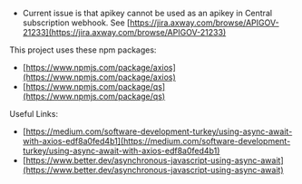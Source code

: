 * Current issue is that apikey cannot be used as an apikey in Central subscription webhook. See [https://jira.axway.com/browse/APIGOV-21233](https://jira.axway.com/browse/APIGOV-21233)


This project uses these npm packages:
* [https://www.npmjs.com/package/axios](https://www.npmjs.com/package/axios)
* [https://www.npmjs.com/package/qs](https://www.npmjs.com/package/qs)


Useful Links:
* [https://medium.com/software-development-turkey/using-async-await-with-axios-edf8a0fed4b1](https://medium.com/software-development-turkey/using-async-await-with-axios-edf8a0fed4b1)
* [https://www.better.dev/asynchronous-javascript-using-async-await](https://www.better.dev/asynchronous-javascript-using-async-await)
